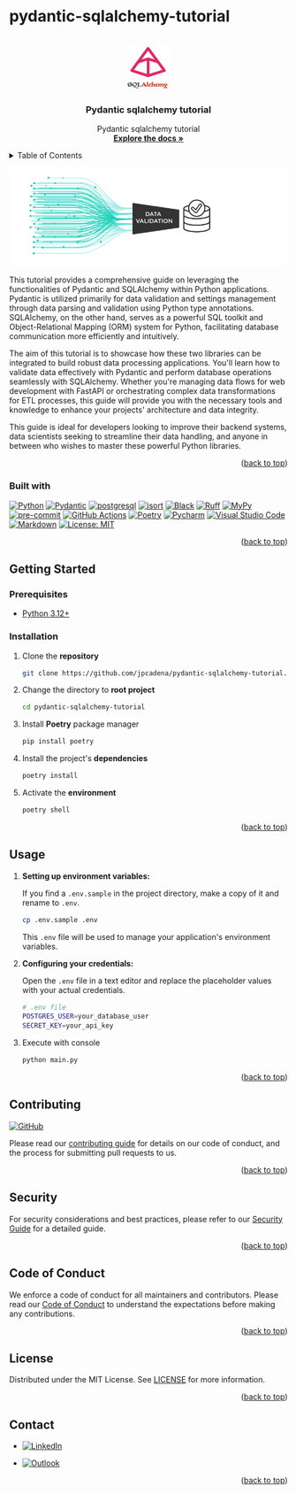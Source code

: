 # pydantic-sqlalchemy-tutorial

<!-- Improved compatibility of back to top link: See: https://github.com/othneildrew/Best-README-Template/pull/73 -->
<a name="readme-top"></a>

<!-- PROJECT SHIELDS -->
<!--
*** Markdown "reference style" links for readability.
*** Reference links are enclosed in brackets [ ] instead of parentheses ( ).
-->


<!-- PROJECT LOGO -->
<br />
<div align="center">
  <a href="https://github.com/othneildrew/Best-README-Template">
    <img src="assets/images/logo.png" alt="Logo" width="80" height="80">
  </a>

<h3 align="center">Pydantic sqlalchemy tutorial</h3>

  <p align="center">
    Pydantic sqlalchemy tutorial
    <br />
    <a href="https://github.com/jpcadena/pydantic-sqlalchemy-tutorial"><strong>Explore the docs »</strong></a>
    <br />
  </p>
</div>



<!-- TABLE OF CONTENTS -->
<details>
  <summary>Table of Contents</summary>
  <ol>
    <li>
      <a href="#about-the-project">About The Project</a>
      <ul>
        <li><a href="#built-with">Built With</a></li>
      </ul>
    </li>
    <li>
      <a href="#getting-started">Getting Started</a>
      <ul>
        <li><a href="#prerequisites">Prerequisites</a></li>
        <li><a href="#installation">Installation</a></li>
      </ul>
    </li>
    <li><a href="#usage">Usage</a></li>
    <li><a href="#contributing">Contributing</a></li>
    <li><a href="#license">License</a></li>
    <li><a href="#contact">Contact</a></li>
  </ol>
</details>


<!-- ABOUT THE PROJECT -->

![Project][project-screenshot]

This tutorial provides a comprehensive guide on leveraging the functionalities of Pydantic and SQLAlchemy within Python applications. Pydantic is utilized primarily for data validation and settings management through data parsing and validation using Python type annotations. SQLAlchemy, on the other hand, serves as a powerful SQL toolkit and Object-Relational Mapping (ORM) system for Python, facilitating database communication more efficiently and intuitively.

The aim of this tutorial is to showcase how these two libraries can be integrated to build robust data processing applications. You'll learn how to validate data effectively with Pydantic and perform database operations seamlessly with SQLAlchemy. Whether you're managing data flows for web development with FastAPI or orchestrating complex data transformations for ETL processes, this guide will provide you with the necessary tools and knowledge to enhance your projects' architecture and data integrity.


This guide is ideal for developers looking to improve their backend systems, data scientists seeking to streamline their data handling, and anyone in between who wishes to master these powerful Python libraries.

<p align="right">(<a href="#readme-top">back to top</a>)</p>

### Built with

[![Python][python-shield]][python-url] [![Pydantic][pydantic-shield]][pydantic-url] [![postgresql][postgresql-shield]][postgresql-url] [![isort][isort-shield]][isort-url] [![Black][black-shield]][black-url] [![Ruff][ruff-shield]][ruff-url] [![MyPy][mypy-shield]][mypy-url] [![pre-commit][pre-commit-shield]][pre-commit-url] [![GitHub Actions][github-actions-shield]][github-actions-url] [![Poetry][poetry-shield]][poetry-url] [![Pycharm][pycharm-shield]][pycharm-url] [![Visual Studio Code][visual-studio-code-shield]][visual-studio-code-url] [![Markdown][markdown-shield]][markdown-url] [![License: MIT][license-shield]][license-url]

<p align="right">(<a href="#readme-top">back to top</a>)</p>

<!-- GETTING STARTED -->

## Getting Started

### Prerequisites

- [Python 3.12+][python-docs]

### Installation

1. Clone the **repository**

   ```bash
   git clone https://github.com/jpcadena/pydantic-sqlalchemy-tutorial.git
   ```

2. Change the directory to **root project**

   ```bash
   cd pydantic-sqlalchemy-tutorial
   ```

3. Install **Poetry** package manager

   ```bash
   pip install poetry
   ```

4. Install the project's **dependencies**

   ```bash
   poetry install
   ```

5. Activate the **environment**

   ```bash
   poetry shell
   ```

<p align="right">(<a href="#readme-top">back to top</a>)</p>

<!-- USAGE EXAMPLES -->

## Usage

1. **Setting up environment variables:**

   If you find a `.env.sample` in the project directory, make a copy of it and rename to `.env`.

   ```bash
   cp .env.sample .env
   ```

   This `.env` file will be used to manage your application's environment variables.

2. **Configuring your credentials:**

   Open the `.env` file in a text editor and replace the placeholder values with your actual credentials.

   ```bash
   # .env file
   POSTGRES_USER=your_database_user
   SECRET_KEY=your_api_key
   ```

3. Execute with console

   ```bash
   python main.py
   ```

<p align="right">(<a href="#readme-top">back to top</a>)</p>

<!-- CONTRIBUTING -->

## Contributing

[![GitHub][github-shield]][github-url]

Please read our [contributing guide](CONTRIBUTING.md) for details on our code of conduct, and the process for submitting pull requests to us.

<p align="right">(<a href="#readme-top">back to top</a>)</p>

<!-- SECURITY -->

## Security

For security considerations and best practices, please refer to our [Security Guide](SECURITY.md) for a detailed guide.

<p align="right">(<a href="#readme-top">back to top</a>)</p>

<!-- CODE_OF_CONDUCT -->

## Code of Conduct

We enforce a code of conduct for all maintainers and contributors. Please read our [Code of Conduct](CODE_OF_CONDUCT.md) to understand the expectations before making any contributions.

<p align="right">(<a href="#readme-top">back to top</a>)</p>

<!-- LICENSE -->

## License

Distributed under the MIT License. See [LICENSE](LICENSE) for more information.

<p align="right">(<a href="#readme-top">back to top</a>)</p>

<!-- CONTACT -->

## Contact

- [![LinkedIn][linkedin-shield]][linkedin-url]

- [![Outlook][outlook-shield]](mailto:jpcadena@espol.edu.ec?subject=[GitHub]pydantic-sqlalchemy-tutorial)

<p align="right">(<a href="#readme-top">back to top</a>)</p>

<!-- MARKDOWN LINKS & IMAGES -->
<!-- https://www.markdownguide.org/basic-syntax/#reference-style-links -->

[project-screenshot]: assets/images/project.png
[python-docs]: https://docs.python.org/3.12/
[linkedin-shield]: https://img.shields.io/badge/linkedin-%230077B5.svg?style=for-the-badge&logo=linkedin&logoColor=white
[outlook-shield]: https://img.shields.io/badge/Microsoft_Outlook-0078D4?style=for-the-badge&logo=microsoft-outlook&logoColor=white
[python-shield]: https://img.shields.io/badge/python-3670A0?style=for-the-badge&logo=python&logoColor=ffdd54
[pycharm-shield]: https://img.shields.io/badge/PyCharm-21D789?style=for-the-badge&logo=pycharm&logoColor=white
[markdown-shield]: https://img.shields.io/badge/Markdown-000000?style=for-the-badge&logo=markdown&logoColor=white
[github-shield]: https://img.shields.io/badge/github-%23121011.svg?style=for-the-badge&logo=github&logoColor=white
[ruff-shield]: https://img.shields.io/endpoint?url=https://raw.githubusercontent.com/charliermarsh/ruff/main/assets/badge/v1.json
[black-shield]: https://img.shields.io/badge/code%20style-black-000000.svg?style=for-the-badge&logo=appveyor
[mypy-shield]: https://img.shields.io/badge/mypy-checked-2A6DB2.svg?style=for-the-badge&logo=appveyor
[visual-studio-code-shield]: https://img.shields.io/badge/Visual_Studio_Code-007ACC?style=for-the-badge&logo=visual-studio-code&logoColor=white
[poetry-shield]: https://img.shields.io/endpoint?url=https://raw.githubusercontent.com/python-poetry/website/main/static/badge/v0.json
[isort-shield]: https://img.shields.io/badge/%20imports-isort-%231674b1?style=flat&labelColor=ef8336
[github-actions-shield]: https://img.shields.io/badge/github%20actions-%232671E5.svg?style=for-the-badge&logo=githubactions&logoColor=white
[pre-commit-shield]: https://img.shields.io/badge/pre--commit-F7B93E?style=for-the-badge&logo=pre-commit&logoColor=white
[pydantic-shield]: https://img.shields.io/badge/Pydantic-FF43A1?style=for-the-badge&logo=pydantic&logoColor=white
[postgresql-shield]: https://img.shields.io/badge/PostgreSQL-336791?style=for-the-badge&logo=postgresql&logoColor=white
[license-shield]: https://img.shields.io/badge/License-MIT-yellow.svg

[linkedin-url]: https://linkedin.com/in/juanpablocadenaaguilar
[python-url]: https://docs.python.org/3.12/
[pycharm-url]: https://www.jetbrains.com/pycharm/
[markdown-url]: https://daringfireball.net/projects/markdown/
[github-url]: https://github.com/jpcadena/pydantic-sqlalchemy-tutorial
[ruff-url]: https://beta.ruff.rs/docs/
[black-url]: https://github.com/psf/black
[mypy-url]: http://mypy-lang.org/
[visual-studio-code-url]: https://code.visualstudio.com/
[poetry-url]: https://python-poetry.org/
[isort-url]: https://pycqa.github.io/isort/
[github-actions-url]: https://github.com/features/actions
[pre-commit-url]: https://pre-commit.com/
[pydantic-url]: https://docs.pydantic.dev
[postgresql-url]: https://www.postgresql.org/
[license-url]: https://opensource.org/licenses/MIT

